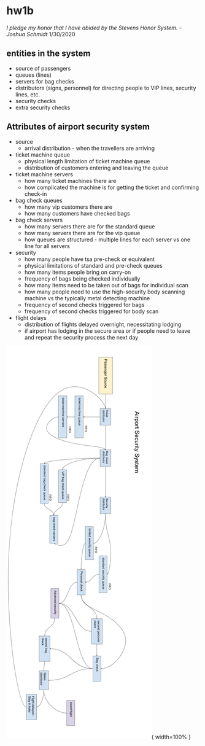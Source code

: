 # hw1b

*I pledge my honor that I have abided by the Stevens Honor System. - Joshua Schmidt* 1/30/2020

## entities in the system

- source of passengers
- queues (lines)
- servers for bag checks
- distributors (signs, personnel) for directing people to VIP lines, security lines, etc.
- security checks
- extra security checks

## Attributes of airport security system

- source
  - arrival distribution - when the travellers are arriving
- ticket machine queue
  - physical length limitation of ticket machine queue
  - distribution of customers entering and leaving the queue
- ticket machine servers
  - how many ticket machines there are
  - how complicated the machine is for getting the ticket and confirming check-in
- bag check queues
  - how many vip customers there are
  - how many customers have checked bags
- bag check servers
  - how many servers there are for the standard queue
  - how many servers there are for the vip queue
  - how queues are structured - multiple lines for each server vs one line for all servers
- security
  - how many people have tsa pre-check or equivalent
  - physical limitations of standard and pre-check queues
  - how many items people bring on carry-on
  - frequency of bags being checked individually
  - how many items need to be taken out of bags for individual scan
  - how many people need to use the high-security body scanning machine vs the typically metal detecting machine
  - frequency of second checks triggered for bags
  - frequency of second checks triggered for body scan
- flight delays
  - distribution of flights delayed overnight, necessitating lodging
  - if airport has lodging in the secure area or if people need to leave and repeat the security process the next day

![system diagram](./block_diagram.jpg){ width=100% }

